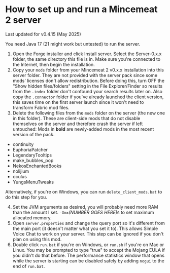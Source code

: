 # How to set up and run a Mincemeat 2 server

Last updated for v0.4.15 (May 2025)

You need Java 17 (21 might work but untested) to run the server.

1. Open the Forge installer and click Install server. Select the Server-0.x.x folder, the same directory this file is in. Make sure you're connected to the Internet, then begin the installation.
2. Copy your `mods` folder from your Mincemeat 2 v0.x.x installation into this server folder. They are not provided with the server pack since some mods' licenses don't allow redistribution.
   Before doing this, turn OFF the "Show hidden files/folders" setting in the File Explorer/Finder so results from the `.index` folder don't confound your search results later on.
   Also copy the `.connector` folder if you've already launched the client version, this saves time on the first server launch since it won't need to transform Fabric mod files.
3. Delete the following files from the `mods` folder on the server (the new one in this folder). These are client-side mods that do not disable themselves on the server and therefore crash the server if left untouched:
   Mods in **bold** are newly-added mods in the most recent version of the pack.

-   continuity
-   EuphoriaPatcher
-   LegendaryTooltips
-   make_bubbles_pop
-   NekosEnchantedBooks
-   nolijium
-   oculus
-   YungsMenuTweaks

   Alternatively, if you're on Windows, you can run `delete_client_mods.bat` to do this step for you.

4. Set the JVM arguments as desired, you will probably need more RAM than the amount I set. `-Xmx`_(NUMBER GOES HERE)_`G` to set maximum allocated memory.
5. Open `server.properties` and change the query port so it's different from the main port (it doesn't matter what you set it to). This allows Simple Voice Chat to work on your server. This step can be ignored if you don't plan on using this mod.
6. Double click `run.bat` if you're on Windows, or `run.sh` if you're on Mac or Linux. You may be prompted to type "true" to accept the Mojang EULA if you didn't do that before.
   The performance statistics window that opens while the server is starting can be disabled safely by adding `nogui` to the end of `run.bat`.
